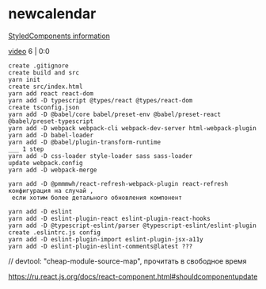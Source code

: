# newcalendar

[StyledComponents information](https://habr.com/ru/articles/591381/)

[video](https://www.youtube.com/watch?v=Elpu7CIuqjY&list=PLC3y8-rFHvwiWPS2RO3BKotLRfgg_8WEo)
6 | 0:0
```
create .gitignore
create build and src
yarn init
create src/index.html
yarn add react react-dom
yarn add -D typescript @types/react @types/react-dom
create tsconfig.json
yarn add -D @babel/core babel/preset-env @babel/preset-react @babel/preset-typescript
yarn add -D webpack webpack-cli webpack-dev-server html-webpack-plugin
yarn add -D babel-loader
yarn add -D @babel/plugin-transform-runtime
___ 1 step
yarn add -D css-loader style-loader sass sass-loader 
update webpack.config
yarn add -D webpack-merge

yarn add -D @pmmmwh/react-refresh-webpack-plugin react-refresh конфигурация на случай ,
 если хотим более детального обновления компонент

yarn add -D eslint
yarn add -D eslint-plugin-react eslint-plugin-react-hooks
yarn add -D @typescript-eslint/parser @typescript-eslint/eslint-plugin
create .eslintrc.js config
yarn add -D eslint-plugin-import eslint-plugin-jsx-a11y
yarn add -D eslint-plugin-eslint-comments@latest ???
```
//     devtool: "cheap-module-source-map", прочитать в свободное время

https://ru.react.js.org/docs/react-component.html#shouldcomponentupdate
